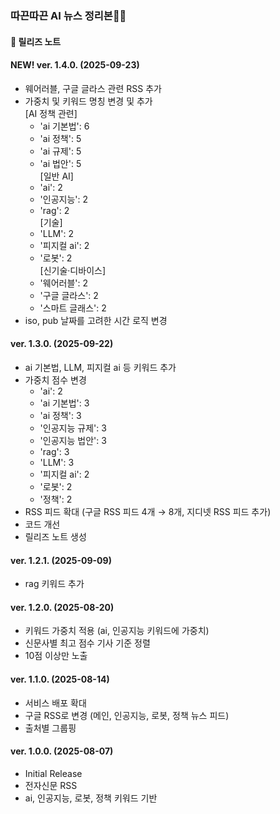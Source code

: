 ### 따끈따끈 AI 뉴스 정리본🤖✨
#### 📝 릴리즈 노트

#### NEW! ver. 1.4.0. (2025-09-23)
- 웨어러블, 구글 글라스 관련 RSS 추가
- 가중치 및 키워드 명칭 변경 및 추가<br>
  [AI 정책 관련]
  - 'ai 기본법': 6
  - 'ai 정책': 5
  - 'ai 규제': 5
  - 'ai 법안': 5<br>
[일반 AI]
  - 'ai': 2
  - '인공지능': 2
  - 'rag': 2<br>
[기술]
  - 'LLM': 2
  - '피지컬 ai': 2
  - '로봇': 2<br>
[신기술·디바이스]
  - '웨어러블': 2
  - '구글 글라스': 2
  - '스마트 글래스': 2
- iso, pub 날짜를 고려한 시간 로직 변경

#### ver. 1.3.0. (2025-09-22)
- ai 기본법, LLM, 피지컬 ai 등 키워드 추가
- 가중치 점수 변경
  - 'ai': 2
  - 'ai 기본법': 3
  - 'ai 정책': 3
  - '인공지능 규제': 3
  - '인공지능 법안': 3
  - 'rag': 3
  - 'LLM': 3
  - '피지컬 ai': 2
  - '로봇': 2
  - '정책': 2
- RSS 피드 확대 (구글 RSS 피드 4개 → 8개, 지디넷 RSS 피드 추가)
- 코드 개선
- 릴리즈 노트 생성

#### ver. 1.2.1. (2025-09-09)
- rag 키워드 추가

#### ver. 1.2.0. (2025-08-20)
- 키워드 가중치 적용 (ai, 인공지능 키워드에 가중치)
- 신문사별 최고 점수 기사 기준 정렬
- 10점 이상만 노출

#### ver. 1.1.0. (2025-08-14)
- 서비스 배포 확대
- 구글 RSS로 변경 (메인, 인공지능, 로봇, 정책 뉴스 피드)
- 출처별 그룹핑

#### ver. 1.0.0. (2025-08-07)
- Initial Release
- 전자신문 RSS
- ai, 인공지능, 로봇, 정책 키워드 기반
